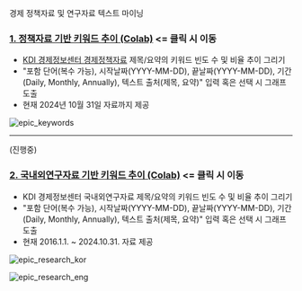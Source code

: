 경제 정책자료 및 연구자료 텍스트 마이닝



### [1. 정책자료 기반 키워드 추이 (Colab)](https://colab.research.google.com/github/jo-cho/eitm/blob/main/text_analysis/EPIC_Keyword_Plot.ipynb) <= 클릭 시 이동
 - [KDI 경제정보센터 경제정책자료](https://eiec.kdi.re.kr/policy/materialList.do) 제목/요약의 키워드 빈도 수 및 비율 추이 그리기
 - "포함 단어(복수 가능), 시작날짜(YYYY-MM-DD),  끝날짜(YYYY-MM-DD), 기간(Daily, Monthly, Annually), 텍스트 출처(제목, 요약)" 입력 혹은 선택 시 그래프 도출
 - 현재 2024년 10월 31일 자료까지 제공
   
![epic_keywords](https://github.com/user-attachments/assets/baada1c3-1bca-4c62-a5c5-00a54bbda9d0)

-----
(진행중)

### [2. 국내외연구자료 기반 키워드 추이 (Colab)](https://colab.research.google.com/github/jo-cho/eitm/blob/main/text_analysis/EPIC_RESEARCH_Keyword_Plot.ipynb) <= 클릭 시 이동
- KDI 경제정보센터 국내외연구자료 제목/요약의 키워드 빈도 수 및 비율 추이 그리기
- "포함 단어(복수 가능), 시작날짜(YYYY-MM-DD), 끝날짜(YYYY-MM-DD), 기간(Daily, Monthly, Annually), 텍스트 출처(제목, 요약)" 입력 혹은 선택 시 그래프 도출
 - 현재 2016.1.1. ~ 2024.10.31. 자료 제공
   
![epic_research_kor](https://github.com/user-attachments/assets/1f374c61-9f85-4f2f-848a-4c9837d5f5c8)

![epic_research_eng](https://github.com/user-attachments/assets/80c9d726-9b4d-4691-97ed-1d294ab0d3b3)

